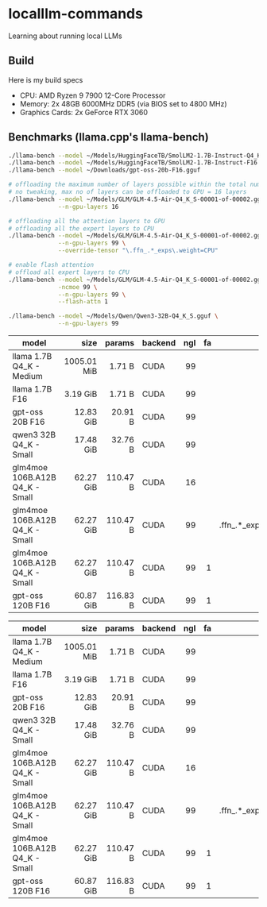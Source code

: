 # localllm-commands

Learning about running local LLMs

## Build

Here is my build specs

- CPU: AMD Ryzen 9 7900 12-Core Processor
- Memory: 2x 48GB 6000MHz DDR5 (via BIOS set to 4800 MHz)
- Graphics Cards: 2x GeForce RTX 3060

## Benchmarks (llama.cpp's llama-bench)

```bash
./llama-bench --model ~/Models/HuggingFaceTB/SmolLM2-1.7B-Instruct-Q4_K_M.gguf
./llama-bench --model ~/Models/HuggingFaceTB/SmolLM2-1.7B-Instruct-F16.gguf
./llama-bench --model ~/Downloads/gpt-oss-20b-F16.gguf

# offloading the maximum number of layers possible within the total number of VRAM to GPU
# no tweaking, max no of layers can be offloaded to GPU = 16 layers
./llama-bench --model ~/Models/GLM/GLM-4.5-Air-Q4_K_S-00001-of-00002.gguf \
              --n-gpu-layers 16

# offloading all the attention layers to GPU
# offloading all the expert layers to CPU
./llama-bench --model ~/Models/GLM/GLM-4.5-Air-Q4_K_S-00001-of-00002.gguf \
              --n-gpu-layers 99 \
              --override-tensor "\.ffn_.*_exps\.weight=CPU"

# enable flash attention
# offload all expert layers to CPU
./llama-bench --model ~/Models/GLM/GLM-4.5-Air-Q4_K_S-00001-of-00002.gguf \
              -ncmoe 99 \
              --n-gpu-layers 99 \
              --flash-attn 1

./llama-bench --model ~/Models/Qwen/Qwen3-32B-Q4_K_S.gguf \
              --n-gpu-layers 99
```

| model                          |        size |     params | backend    | ngl | fa | ot                    |            test |                  t/s |
| ------------------------------ | ----------: | ---------: | ---------- | --: | -: |---------------------- | --------------: | -------------------: |
| llama 1.7B Q4_K - Medium       | 1005.01 MiB |     1.71 B | CUDA       |  99 |    |                       | pp512 |     5491.76 ± 162.18 |
| llama 1.7B F16                 |   3.19 GiB  |     1.71 B | CUDA       |  99 |    |                       | pp512 |      5798.75 ± 10.98 |
| gpt-oss 20B F16                |  12.83 GiB  |    20.91 B | CUDA       |  99 |    |                       | pp512 |      1922.67 ± 15.30 |
| qwen3 32B Q4_K - Small         |  17.48 GiB  |    32.76 B | CUDA       |  99 |    |                       | pp512 |        462.98 ± 0.28 |
| glm4moe 106B.A12B Q4_K - Small |  62.27 GiB  |   110.47 B | CUDA       |  16 |    |                       | pp512 |        119.72 ± 0.63 |
| glm4moe 106B.A12B Q4_K - Small |  62.27 GiB  |   110.47 B | CUDA       |  99 |    | \.ffn_.*_exps\.weight=CPU |           pp512 |         96.41 ± 0.65 |
| glm4moe 106B.A12B Q4_K - Small |  62.27 GiB  |   110.47 B | CUDA       |  99 |  1 |                       | pp512 |         98.54 ± 0.58 |
| gpt-oss 120B F16               |  60.87 GiB  |   116.83 B | CUDA       |  99 |  1 |                       | pp512 |        169.31 ± 1.12 |

| model                          |        size |     params | backend    | ngl | fa | ot                    |            test |                  t/s |
| ------------------------------ | ----------: | ---------: | ---------- | --: | -: |---------------------- | --------------: | -------------------: |
| llama 1.7B Q4_K - Medium       | 1005.01 MiB |     1.71 B | CUDA       |  99 |    |                       | tg128 |        218.94 ± 0.51 |
| llama 1.7B F16                 |    3.19 GiB |     1.71 B | CUDA       |  99 |    |                       | tg128 |         89.41 ± 0.03 |
| gpt-oss 20B F16                |   12.83 GiB |    20.91 B | CUDA       |  99 |    |                       | tg128 |         74.21 ± 0.05 |
| qwen3 32B Q4_K - Small         |   17.48 GiB |    32.76 B | CUDA       |  99 |    |                       | tg128 |         16.90 ± 0.01 |
| glm4moe 106B.A12B Q4_K - Small |   62.27 GiB |   110.47 B | CUDA       |  16 |    |                       | tg128 |          8.59 ± 0.01 |
| glm4moe 106B.A12B Q4_K - Small |   62.27 GiB |   110.47 B | CUDA       |  99 |    | \.ffn_.*_exps\.weight=CPU |           tg128 |         10.75 ± 0.04 |
| glm4moe 106B.A12B Q4_K - Small |   62.27 GiB |   110.47 B | CUDA       |  99 |  1 |                       | tg128 |         10.83 ± 0.07 |
| gpt-oss 120B F16               |   60.87 GiB |   116.83 B | CUDA       |  99 |  1 |                       | tg128 |         18.46 ± 0.06 |
